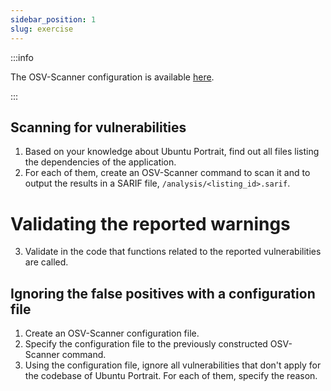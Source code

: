 ```yaml
---
sidebar_position: 1
slug: exercise
---
```


:::info

The OSV-Scanner configuration is available [here](https://google.github.io/osv-scanner/).

:::

## Scanning for vulnerabilities

1. Based on your knowledge about Ubuntu Portrait, find out all files listing the dependencies of the application.
2. For each of them, create an OSV-Scanner command to scan it and to output the results in a SARIF file, `/analysis/<listing_id>.sarif`.

# Validating the reported warnings

3. Validate in the code that functions related to the reported vulnerabilities are called.

## Ignoring the false positives with a configuration file

1. Create an OSV-Scanner configuration file.
2. Specify the configuration file to the previously constructed OSV-Scanner command.
3. Using the configuration file, ignore all vulnerabilities that don't apply for the codebase of Ubuntu Portrait. For each of them, specify the reason.
